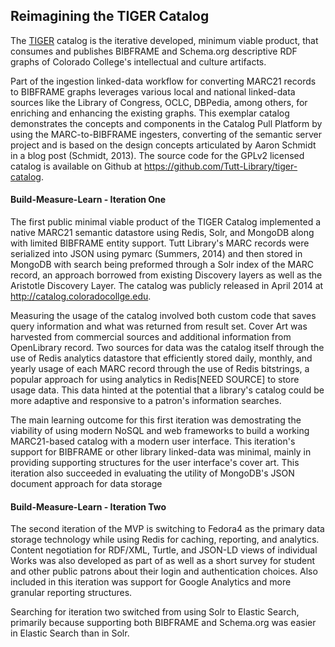 ## Reimagining the TIGER Catalog
The [TIGER](http://catalog.coloradocollege.edu/) catalog is the iterative 
developed, minimum viable product, that consumes and publishes BIBFRAME and 
Schema.org descriptive RDF graphs of Colorado College's intellectual and culture 
artifacts. 

Part of the ingestion linked-data workflow for converting MARC21 
records to BIBFRAME graphs leverages various local and national linked-data
sources like the Library of Congress, OCLC, DBPedia, among others, for enriching
and enhancing the existing graphs. This exemplar catalog demonstrates the concepts 
and components in the Catalog Pull Platform by using the MARC-to-BIBFRAME 
ingesters, converting  of the semantic server project and is based on the 
design concepts articulated by Aaron Schmidt in a blog post (Schmidt, 2013). The 
source code for the GPLv2 licensed catalog is available on Github at 
<https://github.com/Tutt-Library/tiger-catalog>.

#### Build-Measure-Learn - Iteration One
The first public minimal viable product of the TIGER Catalog implemented a 
native MARC21 semantic datastore using Redis, Solr, and MongoDB along with 
limited BIBFRAME entity support. Tutt Library's MARC records were serialized
into JSON using pymarc (Summers, 2014) and then stored in MongoDB with search
being preformed through a Solr index of the MARC record, an approach borrowed
from existing Discovery layers as well as the Aristotle Discovery Layer. The 
catalog was publicly released in April 2014 at <http://catalog.coloradocollge.edu>. 

Measuring the usage of the catalog involved both custom code that saves query 
information and what was returned from result set. Cover Art was harvested from 
commercial sources and additional information from OpenLibrary record. Two sources
for data was the catalog itself through the use of Redis analytics datastore that 
efficiently stored daily, monthly, and yearly usage of each MARC record through 
the use of Redis bitstrings, a popular approach for using analytics in Redis[NEED SOURCE]
to store usage data. This data hinted at the potential that a library's catalog
could be more adaptive and responsive to a patron's information searches. 

The main learning outcome for this first iteration was demostrating the viability
of using modern NoSQL and web frameworks to build a working MARC21-based catalog
with a modern user interface. This iteration's support for BIBFRAME or other library
linked-data was minimal, mainly in providing supporting structures for the user 
interface's cover art. This iteration also succeeded in evaluating the utility of
MongoDB's JSON document approach for data storage 

#### Build-Measure-Learn - Iteration Two
The second iteration of the MVP is switching to Fedora4 as the primary data 
storage technology while using Redis for caching, reporting, and analytics. 
Content negotiation for RDF/XML, Turtle, and JSON-LD views of individual Works was 
also developed as part of as well as a short survey for student and other public patrons 
about their login and authentication choices. Also included in this iteration was 
support for Google Analytics and more granular reporting structures.

Searching for iteration two switched from using Solr to Elastic Search, primarily 
because supporting both BIBFRAME and Schema.org was easier in Elastic Search than in Solr.

